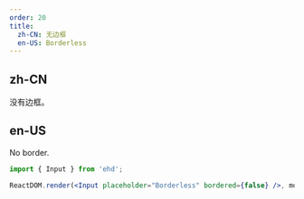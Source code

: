 ```yaml
---
order: 20
title:
  zh-CN: 无边框
  en-US: Borderless
---
```


## zh-CN

没有边框。

## en-US

No border.

```jsx
import { Input } from 'ehd';

ReactDOM.render(<Input placeholder="Borderless" bordered={false} />, mountNode);
```
